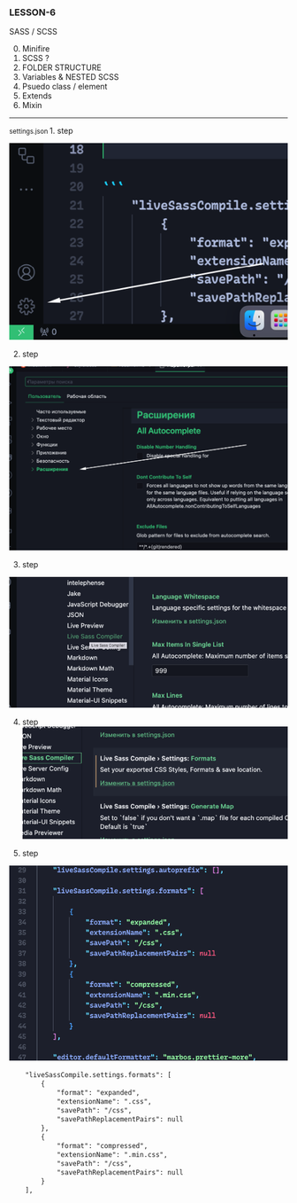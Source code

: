 ### LESSON-6

SASS / SCSS 

0. Minifire 
1. SCSS ? 
2. FOLDER STRUCTURE
3. Variables & NESTED SCSS
4. Psuedo class /  element
5. Extends 
6. Mixin
<hr>

<small>
 settings.json
</small>
1. step 

![Alt text](image-1.png)

2. step

![Alt text](image-2.png)

3. step

![Alt text](image-3.png)

4. step
![Alt text](image-4.png)

5. step

![Alt text](image-5.png)

```
    "liveSassCompile.settings.formats": [
        {
            "format": "expanded",
            "extensionName": ".css",
            "savePath": "/css",
            "savePathReplacementPairs": null
        },
        {
            "format": "compressed",
            "extensionName": ".min.css",
            "savePath": "/css",
            "savePathReplacementPairs": null
        }
    ],



```
